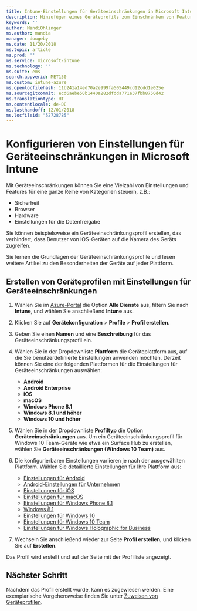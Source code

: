 ```yaml
---
title: Intune-Einstellungen für Geräteeinschränkungen in Microsoft Intune – Azure | Microsoft-Dokumentation
description: Hinzufügen eines Geräteprofils zum Einschränken von Features unter Android-, macOS-, iOS-, Windows Phone- und Windows 10-Geräten in Microsoft Intune
keywords: ''
author: MandiOhlinger
ms.author: mandia
manager: dougeby
ms.date: 11/20/2018
ms.topic: article
ms.prod: ''
ms.service: microsoft-intune
ms.technology: ''
ms.suite: ems
search.appverid: MET150
ms.custom: intune-azure
ms.openlocfilehash: 11b241a14ed70a2e999fa505449cd12cdd1e025e
ms.sourcegitcommit: ecd6aebe50b1440a282dfdda771e37fbb8750d42
ms.translationtype: HT
ms.contentlocale: de-DE
ms.lasthandoff: 12/01/2018
ms.locfileid: "52728785"
---
```

# <a name="configure-device-restriction-settings-in-microsoft-intune"></a>Konfigurieren von Einstellungen für Geräteeinschränkungen in Microsoft Intune

Mit Geräteeinschränkungen können Sie eine Vielzahl von Einstellungen und Features für eine ganze Reihe von Kategorien steuern, z.B.:
- Sicherheit
- Browser
- Hardware
- Einstellungen für die Datenfreigabe

Sie können beispielsweise ein Geräteeinschränkungsprofil erstellen, das verhindert, dass Benutzer von iOS-Geräten auf die Kamera des Geräts zugreifen.

Sie lernen die Grundlagen der Geräteeinschränkungsprofile und lesen weitere Artikel zu den Besonderheiten der Geräte auf jeder Plattform.

## <a name="create-a-device-profile-containing-device-restriction-settings"></a>Erstellen von Geräteprofilen mit Einstellungen für Geräteeinschränkungen

1. Wählen Sie im [Azure-Portal](https://portal.azure.com) die Option **Alle Dienste** aus, filtern Sie nach **Intune**, und wählen Sie anschließend **Intune** aus.
2. Klicken Sie auf **Gerätekonfiguration** > **Profile** > **Profil erstellen**.
3. Geben Sie einen **Namen** und eine **Beschreibung** für das Geräteeinschränkungsprofil ein.
4. Wählen Sie in der Dropdownliste **Plattform** die Geräteplattform aus, auf die Sie benutzerdefinierte Einstellungen anwenden möchten. Derzeit können Sie eine der folgenden Plattformen für die Einstellungen für Geräteeinschränkungen auswählen:

    - **Android**
    - **Android Enterprise**
    - **iOS**
    - **macOS**
    - **Windows Phone 8.1**
    - **Windows 8.1 und höher**
    - **Windows 10 und höher**

5. Wählen Sie in der Dropdownliste **Profiltyp** die Option **Geräteeinschränkungen** aus. Um ein Geräteeinschränkungsprofil für Windows 10 Team-Geräte wie etwa ein Surface Hub zu erstellen, wählen Sie **Geräteeinschränkungen (Windows 10 Team)** aus.
6. Die konfigurierbaren Einstellungen variieren je nach der ausgewählten Plattform. Wählen Sie detaillierte Einstellungen für Ihre Plattform aus:

    - [Einstellungen für Android](device-restrictions-android.md)
    - [Android-Einstellungen für Unternehmen](device-restrictions-android-for-work.md)
    - [Einstellungen für iOS](device-restrictions-ios.md)
    - [Einstellungen für macOS](device-restrictions-macos.md)
    - [Einstellungen für Windows Phone 8.1](device-restrictions-windows-phone-8-1.md)
    - [Windows 8.1](device-restrictions-windows-8-1.md)
    - [Einstellungen für Windows 10](device-restrictions-windows-10.md)
    - [Einstellungen für Windows 10 Team](device-restrictions-windows-10-teams.md)
    - [Einstellungen für Windows Holographic for Business](device-restrictions-windows-holographic.md)

7. Wechseln Sie anschließend wieder zur Seite **Profil erstellen**, und klicken Sie auf **Erstellen**.

Das Profil wird erstellt und auf der Seite mit der Profilliste angezeigt. 

## <a name="next-step"></a>Nächster Schritt

Nachdem das Profil erstellt wurde, kann es zugewiesen werden. Eine exemplarische Vorgehensweise finden Sie unter [Zuweisen von Geräteprofilen](device-profile-assign.md). 

<!--  Removing image as part of design review; retaining source until we known the disposition.

## Example of device restriction settings

In this high-level example, you'll create a device restriction policy that blocks the use of the built-in camera app on Android devices.

![How to disable the camera on Android devices](./media/disable-android-camera.png)

-->
